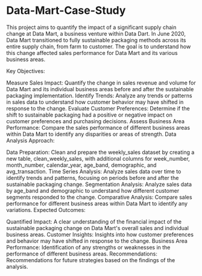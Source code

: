# Data-Mart-Case-Study

This project aims to quantify the impact of a significant supply chain change at Data Mart, a business venture within Data Dart. In June 2020, Data Mart transitioned to fully sustainable packaging methods across its entire supply chain, from farm to customer. The goal is to understand how this change affected sales performance for Data Mart and its various business areas.

Key Objectives:

Measure Sales Impact: Quantify the change in sales revenue and volume for Data Mart and its individual business areas before and after the sustainable packaging implementation.
Identify Trends: Analyze any trends or patterns in sales data to understand how customer behavior may have shifted in response to the change.
Evaluate Customer Preferences: Determine if the shift to sustainable packaging had a positive or negative impact on customer preferences and purchasing decisions.
Assess Business Area Performance: Compare the sales performance of different business areas within Data Mart to identify any disparities or areas of strength.
Data Analysis Approach:

Data Preparation: Clean and prepare the weekly_sales dataset by creating a new table, clean_weekly_sales, with additional columns for week_number, month_number, calendar_year, age_band, demographic, and avg_transaction.
Time Series Analysis: Analyze sales data over time to identify trends and patterns, focusing on periods before and after the sustainable packaging change.
Segmentation Analysis: Analyze sales data by age_band and demographic to understand how different customer segments responded to the change.
Comparative Analysis: Compare sales performance for different business areas within Data Mart to identify any variations.
Expected Outcomes:

Quantified Impact: A clear understanding of the financial impact of the sustainable packaging change on Data Mart's overall sales and individual business areas.
Customer Insights: Insights into how customer preferences and behavior may have shifted in response to the change.
Business Area Performance: Identification of any strengths or weaknesses in the performance of different business areas.
Recommendations: Recommendations for future strategies based on the findings of the analysis.


